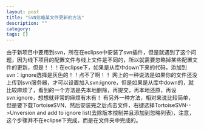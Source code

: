 ```yaml
---
layout: post
title: "SVN忽略某文件更新的方法"
description: ""
category: 
tags: []
---
```

<span>由于新项目中要用到svn，所在在eclipse中安装了svn插件，但是就遇到了这个问题，因为线下项目的配置文件与线上文件是不同的，所以就需要忽略掉某些配置文件的更新，但是！！！在eclipse下，如果是从库中down下来的代码，添加到svn：ignore选择是灰色的！！点不了啊！！</span>
<span>网上的一种说法是如果你的文件还没上传到svn服务器，才可以设置加入svn:ignore，但是如果是从库中down的，就比较麻烦了，看到的一个方法是先本地删除，再提交，再本地还原，再设svn:ignore，想想就非常的麻烦有木有！</span>
<span>有另外一种方法，相对来说比较简单，但是要下载TortoiseSVN，然后安装完之后点击文件，右键选择TortoiseSVN-->Unversion and add to ignore list(去除版本控制并且添加到忽略列表)，注意，这个步骤并不在eclipse下完成，而是在文件夹中完成的。
